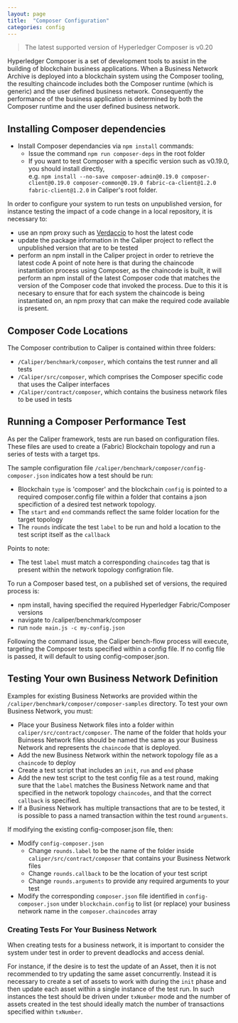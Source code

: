 ```yaml
---
layout: page
title:  "Composer Configuration"
categories: config
---
```


> The latest supported version of Hyperledger Composer is v0.20


Hyperledger Composer is a set of development tools to assist in the building of blockchain business applications. When a Business Network Archive is deployed into a blockchain system using the Composer tooling, the resulting chaincode includes both the Composer runtime (which is generic) and the user defined business network. Consequently the performance of the business application is determined by both the Composer runtime and the user defined business network.


## Installing Composer dependencies

* Install Composer dependancies via `npm install` commands:
  * Issue the command `npm run composer-deps` in the root folder
  * If you want to test Composer with a specific version such as v0.19.0, you should install directly,  
  e.g. `npm install --no-save composer-admin@0.19.0 composer-client@0.19.0 composer-common@0.19.0 fabric-ca-client@1.2.0 fabric-client@1.2.0` in Caliper's root folder.

In order to configure your system to run tests on unpublished version, for instance testing the impact of a code change in a local repository, it is necessary to:
- use an npm proxy such as [Verdaccio](https://github.com/verdaccio/verdaccio) to host the latest code
- update the package information in the Caliper project to reflect the unpublished version that are to be tested
- perform an npm install in the Caliper project in order to retrieve the latest code
A point of note here is that during the chaincode instantiation process using Composer, as the chaincode is built, it will perform an npm install of the latest Composer code that matches the version of the Composer code that invoked the process. Due to this it is necesary to ensure that for each system the chaincode is being instantiated on, an npm proxy that can make the required code available is present.

## Composer Code Locations
The Composer contribution to Caliper is contained within three folders:
- `/Caliper/benchmark/composer`, which contains the test runner and all tests
- `/Caliper/src/composer`, which comprises the Composer specific code that uses the Caliper interfaces
- `/Caliper/contract/composer`, which contains the business network files to be used in tests

## Running a Composer Performance Test
As per the Caliper framework, tests are run based on configuration files. These files are used to create a (Fabric) Blockchain topology and run a series of tests with a target tps.

The sample configuration file `/caliper/benchmark/composer/config-composer.json` indicates how a test should be run:
- Blockchain `type` is 'composer' and the blockchain `config` is pointed to a required composer.config file within a folder that contains a json specifiction of a desired test network topology.
- The `start` and `end` commands reflect the same folder location for the target topology
- The `rounds` indicate the test `label` to be run and hold a location to the test script itself as the `callback`

Points to note:
- The test `label` must match a corresponding `chaincodes` tag that is present within the network topology configration file.

To run a Composer based test, on a published set of versions, the required process is:
- npm install, having specified the required Hyperledger Fabric/Composer versions
- navigate to /caliper/benchmark/composer
- run `node main.js -c my-config.json`

Following the command issue, the Caliper bench-flow process will execute, targeting the Composer tests specified within a config file. If no config file is passed, it will default to using config-composer.json.

## Testing Your own Business Network Definition
Examples for existing Business Networks are provided within the `/caliper/benchmark/composer/composer-samples` directory. To test your own Business Network, you must:
- Place your Business Network files into a folder within `caliper/src/contract/composer`. The name of the folder that holds your Buinsess Network files should be named the same as your Business Network and represents the `chaincode` that is deployed.
- Add the new Business Network within the network topology file as a `chaincode` to deploy
- Create a test script that includes an `init`, `run` and `end` phase
- Add the new test script to the test config file as a test round, making sure that the `label` matches the Business Network name and that specified in the network topology `chaincodes`, and that the correct `callback` is specified.
- If a Business Network has multiple transactions that are to be tested, it is possible to pass a named transaction within the test round `arguments`.


If modifying the existing config-composer.json file, then:
- Modify `config-composer.json`
  - Change `rounds.label` to be the name of the folder inside `caliper/src/contract/composer` that contains your Business Network files
  - Change `rounds.callback` to be the location of your test script
  - Change `rounds.arguments` to provide any required arguments to your test
- Modify the corresponding `composer.json` file identified in `config-composer.json` under `blockchain.config` to list (or replace) your business network name in the `composer.chaincodes` array

### Creating Tests For Your Business Network
When creating tests for a business network, it is important to consider the system under test in order to prevent deadlocks and access denial.

For instance, if the desire is to test the update of an Asset, then it is not recommended to try updating the same asset concurrently. Instead it is necessary to create a set of assets to work with during the `init` phase and then update each asset within a single instance of the test run. In such instances the test should be driven under `txNumber` mode and the number of assets created in the test should ideally match the number of transactions specified within `txNumber`.
